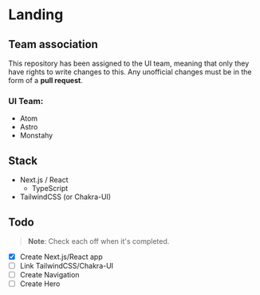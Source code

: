 # Landing

## Team association

This repository has been assigned to the UI team, meaning that only they have rights to write changes to this. Any unofficial changes must be in the form of a **pull request**.

### UI Team:

- Atom
- Astro
- Monstahy

## Stack

- Next.js / React 
  - TypeScript
- TailwindCSS (or Chakra-UI)

## Todo

> **Note**: Check each off when it's completed.

- [x] Create Next.js/React app
- [ ] Link TailwindCSS/Chakra-UI
- [ ] Create Navigation
- [ ] Create Hero

